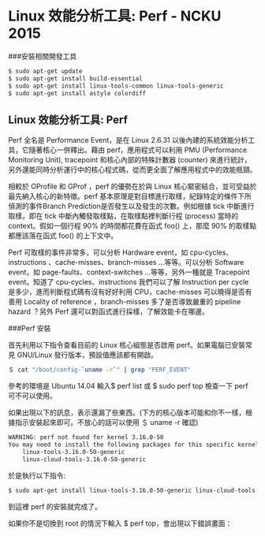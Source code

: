 # Linux 效能分析工具: Perf - NCKU 2015


###安裝相關開發工具
```sh
$ sudo apt-get update
$ sudo apt-get install build-essential
$ sudo apt-get install linux-tools-common linux-tools-generic
$ sudo apt-get install astyle colordiff
```

## Linux 效能分析工具: Perf

Perf 全名是 Performance Event，是在 Linux 2.6.31 以後內建的系統效能分析工具，它隨著核心一併釋出。藉由 perf，應用程式可以利用 PMU (Performance Monitoring Unit), tracepoint 和核心內部的特殊計數器 (counter) 來進行統計，另外還能同時分析運行中的核心程式碼，從而更全面了解應用程式中的效能瓶頸。

相較於 OProfile 和 GProf ，perf 的優勢在於與 Linux 核心緊密結合，並可受益於最先納入核心的新特徵。perf 基本原理是對目標進行取樣，紀錄特定的條件下所偵測的事件Branch Prediction是否發生以及發生的次數。例如根據 tick 中斷進行取樣，即在 tick 中斷內觸發取樣點，在取樣點裡判斷行程 (process) 當時的 context。假如一個行程 90% 的時間都花費在函式 foo() 上，那麼 90% 的取樣點都應該落在函式 foo() 的上下文中。

Perf 可取樣的事件非常多，可以分析 Hardware event，如 cpu-cycles、instructions 、cache-misses、branch-misses …等等。可以分析 Software event，如 page-faults、context-switches …等等，另外一種就是 Tracepoint event。知道了 cpu-cycles、instructions 我們可以了解 Instruction per cycle 是多少，進而判斷程式碼有沒有好好利用 CPU，cache-misses 可以曉得是否有善用 Locality of reference ，branch-misses 多了是否導致嚴重的 pipeline hazard ？另外 Perf 還可以對函式進行採樣，了解效能卡在哪邊。

###Perf 安裝

首先利用以下指令查看目前的 Linux 核心組態是否啟用 perf。如果電腦已安裝常見 GNU/Linux 發行版本，預設值應該都有開啟。

```sh
＄ cat "/boot/config-`uname -r`" | grep "PERF_EVENT"
```

參考的環境是 Ubuntu 14.04 輸入$ perf list 或 $ sudo perf top 檢查一下 perf 可不可以使用。

如果出現以下的訊息，表示還漏了些東西。(下方的核心版本可能和你不一樣，根據指示安裝起來即可。不放心的話可以使用 ＄ uname -r 確認)

```sh
WARNING: perf not found for kernel 3.16.0-50
You may need to install the following packages for this specific kernel:
    linux-tools-3.16.0-50-generic
    linux-cloud-tools-3.16.0-50-generic
```

於是執行以下指令:
```sh
$ sudo apt-get install linux-tools-3.16.0-50-generic linux-cloud-tools-3.16.0-50-generic
```

到這裡 perf 的安裝就完成了。

如果你不是切換到 root 的情況下輸入 $ perf top，會出現以下錯誤畫面：

